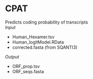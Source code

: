# CPAT <br />
Predicts coding probability of transcripts <br />
_Input_
- Human_Hexamer.tsv
- Human_logitModel.RData
- corrected.fasta (from SQANTI3)

_Output_
- ORF_prop.tsv
- ORF_seqs.fasta
